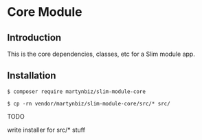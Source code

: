 # Core Module #

## Introduction ##

This is the core dependencies, classes, etc for a Slim module app.

## Installation ##

```
$ composer require martynbiz/slim-module-core
```

```
$ cp -rn vendor/martynbiz/slim-module-core/src/* src/
```

TODO

write installer for src/* stuff
